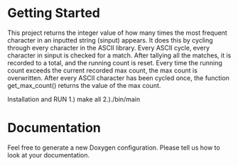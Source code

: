 Getting Started
===============

This project returns the integer value of how many times the most frequent character
in an inputted string (sinput) appears. It does this by cycling through every character
in the ASCII library. Every ASCII cycle, every character in sinput is checked for a match.
After tallying all the matches, it is recorded to a total, and the running count is reset.
Every time the running count exceeds the current recorded max count, the max count is overwritten.
After every ASCII character has been cycled once, the function get_max_count() returns the value
of the max count.

Installation and RUN
 1.) make all
 2.)./bin/main




Documentation
=============

Feel free to generate a new Doxygen configuration. Please tell us how to look at your documentation.
